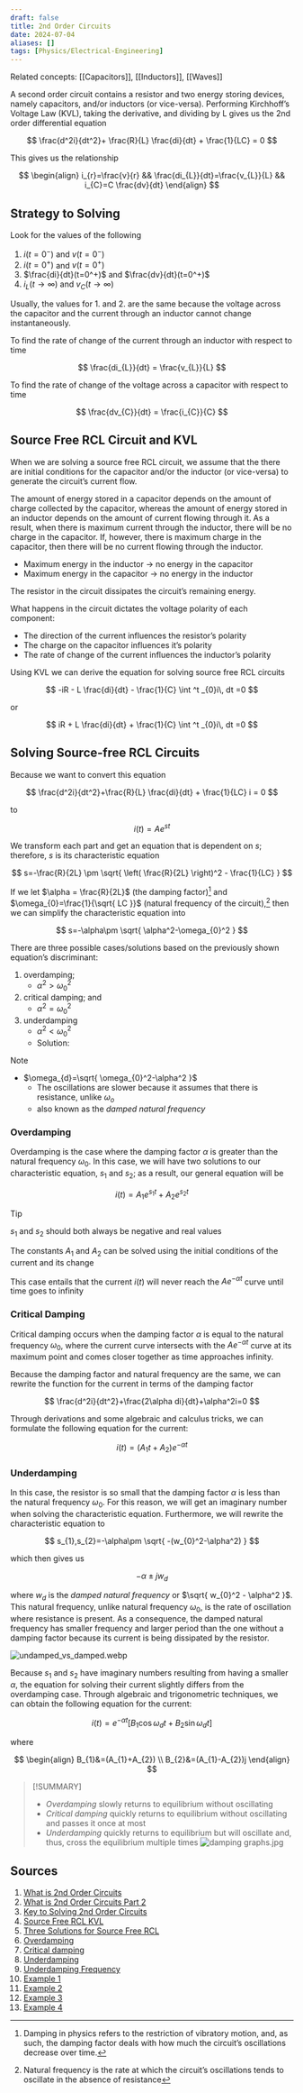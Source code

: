 ```yaml
---
draft: false
title: 2nd Order Circuits
date: 2024-07-04
aliases: []
tags: [Physics/Electrical-Engineering]
---
```


Related concepts: [[Capacitors]], [[Inductors]], [[Waves]]

A second order circuit contains a resistor and two energy storing devices, namely capacitors, and/or inductors (or vice-versa). Performing Kirchhoff’s Voltage Law (KVL), taking the derivative, and dividing by L gives us the 2nd order differential equation

$$
\frac{d^2i}{dt^2}+ \frac{R}{L} \frac{di}{dt} + \frac{1}{LC} = 0
$$

This gives us the relationship

$$
\begin{align}
i_{r}=\frac{v}{r} && \frac{di_{L}}{dt}=\frac{v_{L}}{L} && i_{C}=C \frac{dv}{dt}
\end{align}
$$

## Strategy to Solving

Look for the values of the following

1. $i(t=0^-)$ and $v(t=0^-)$
2. $i(t=0^+)$ and $v(t=0^+)$
3. $\frac{di}{dt}(t=0^+)$ and $\frac{dv}{dt}(t=0^+)$
4. $i_{L}(t\to \infty)$ and $v_{C}(t\to \infty)$

Usually, the values for 1. and 2. are the same because the voltage across the capacitor and the current through an inductor cannot change instantaneously.

To find the rate of change of the current through an inductor with respect to time

$$
\frac{di_{L}}{dt} = \frac{v_{L}}{L}
$$

To find the rate of change of the voltage across a capacitor with respect to time

$$
\frac{dv_{C}}{dt} = \frac{i_{C}}{C}
$$

## Source Free RCL Circuit and KVL

When we are solving a source free RCL circuit, we assume that the there are initial conditions for the capacitor and/or the inductor (or vice-versa) to generate the circuit’s current flow.

The amount of energy stored in a capacitor depends on the amount of charge collected by the capacitor, whereas the amount of energy stored in an inductor depends on the amount of current flowing through it. As a result, when there is maximum current through the inductor, there will be no charge in the capacitor. If, however, there is maximum charge in the capacitor, then there will be no current flowing through the inductor.

- Maximum energy in the inductor → no energy in the capacitor
- Maximum energy in the capacitor → no energy in the inductor

The resistor in the circuit dissipates the circuit’s remaining energy.

What happens in the circuit dictates the voltage polarity of each component:

- The direction of the current influences the resistor’s polarity
- The charge on the capacitor influences it’s polarity
- The rate of change of the current influences the inductor’s polarity

Using KVL we can derive the equation for solving source free RCL circuits

$$
-iR - L \frac{di}{dt} - \frac{1}{C} \int ^t _{0}i\, dt =0
$$

or

$$
iR + L \frac{di}{dt} + \frac{1}{C} \int ^t _{0}i\, dt =0
$$

## Solving Source-free RCL Circuits

Because we want to convert this equation

$$
\frac{d^2i}{dt^2}+\frac{R}{L} \frac{di}{dt} + \frac{1}{LC} i = 0
$$

to

$$
i(t)=Ae^{st}
$$

We transform each part and get an equation that is dependent on $s$; therefore, $s$ is its characteristic equation

$$
s=-\frac{R}{2L} \pm \sqrt{ \left( \frac{R}{2L} \right)^2 - \frac{1}{LC} }
$$

If we let $\alpha = \frac{R}{2L}$ (the damping factor)[^damping] and $\omega_{0}=\frac{1}{\sqrt{ LC }}$ (natural frequency of the circuit),[^natural_frequency] then we can simplify the characteristic equation into

$$
s=-\alpha\pm \sqrt{ \alpha^2-\omega_{0}^2 }
$$

There are three possible cases/solutions based on the previously shown equation’s discriminant:

1. overdamping;
	- $\alpha^2 > \omega_{0}^2$
2. critical damping; and
	- $\alpha^2 = \omega_{0}^2$
3. underdamping
	- $\alpha^2 < \omega_{0}^2$
	- Solution:

> [!NOTE]
> - $\omega_{d}=\sqrt{ \omega_{0}^2-\alpha^2 }$
> 	- The oscillations are slower because it assumes that there is resistance, unlike $\omega_{o}$
> 	- also known as the *damped natural frequency*

### Overdamping

Overdamping is the case where the damping factor $\alpha$ is greater than the natural frequency $\omega_{0}$. In this case, we will have two solutions to our characteristic equation, $s_{1}$ and $s_{2}$; as a result, our general equation will be

$$
i(t)=A_{1}e^{s_{1}t}+A_{2}e^{s_{2}t}
$$

> [!TIP]
> $s_{1}$ and $s_{2}$ should both always be negative and real values

The constants $A_{1}$ and $A_{2}$ can be solved using the initial conditions of the current and its change

This case entails that the current $i(t)$ will never reach the $Ae^{-\alpha t}$ curve until time goes to infinity

### Critical Damping

Critical damping occurs when the damping factor $\alpha$ is equal to the natural frequency $\omega_{0}$, where the current curve intersects with the $Ae^{-\alpha t}$ curve at its maximum point and comes closer together as time approaches infinity.

Because the damping factor and natural frequency are the same, we can rewrite the function for the current in terms of the damping factor

$$
\frac{d^2i}{dt^2}+\frac{2\alpha di}{dt}+\alpha^2i=0
$$

Through derivations and some algebraic and calculus tricks, we can formulate the following equation for the current:

$$
i(t)=(A_{1}t+A_{2})e^{-\alpha t}
$$

### Underdamping

In this case, the resistor is so small that the damping factor $\alpha$ is less than the natural frequency $\omega_{0}$. For this reason, we will get an imaginary number when solving the characteristic equation. Furthermore, we will rewrite the characteristic equation to

$$
s_{1},s_{2}=-\alpha\pm \sqrt{ -(w_{0}^2-\alpha^2) }
$$

which then gives us

$$
-\alpha \pm jw_{d}
$$

where $w_{d}$ is the *damped natural frequency* or $\sqrt{ w_{0}^2 - \alpha^2 }$. This natural frequency, unlike natural frequency $\omega_{0}$, is the rate of oscillation where resistance is present. As a consequence, the damped natural frequency has smaller frequency and larger period than the one without a damping factor because its current is being dissipated by the resistor.

![undamped_vs_damped.webp](https://qph.cf2.quoracdn.net/main-qimg-8b286b5aedd2d6d4e58d66bbb8c2b772.webp)

Because $s_{1}$ and $s_{2}$ have imaginary numbers resulting from having a smaller $\alpha$, the equation for solving their current slightly differs from the overdamping case. Through algebraic and trigonometric techniques, we can obtain the following equation for the current:

$$
i(t)=e^{-\alpha t}[B_{1}\cos \omega_{d}t+B_{2}\sin \omega_{d}t]
$$

where

$$
\begin{align}
B_{1}&=(A_{1}+A_{2}) \\
B_{2}&=(A_{1}-A_{2})j
\end{align}
$$

> [!SUMMARY]
> - *Overdamping* slowly returns to equilibrium without oscillating
> - *Critical damping* quickly returns to equilibrium without oscillating and passes it once at most
> - *Underdamping* quickly returns to equilibrium but will oscillate and, thus, cross the equilibrium multiple times
> ![damping graphs.jpg](https://qph.cf2.quoracdn.net/main-qimg-e953072f07fb52d303e439dd2d19cbce-lq)

## Sources

1. [What is 2nd Order Circuits](https://youtu.be/BY4ounBzi3I)
2. [What is 2nd Order Circuits Part 2](https://youtu.be/kvHEYIYbTQY)
3. [Key to Solving 2nd Order Circuits](https://youtu.be/B79Kye6U_vw)
4. [Source Free RCL KVL](https://youtu.be/wy2ierjxZos)
5. [Three Solutions for Source Free RCL](https://youtu.be/XRBYHBJ-Wn8)
6. [Overdamping](https://youtu.be/_mFD9c_-Te4)
7. [Critical damping](https://youtu.be/3y_-NwHwE00)
8. [Underdamping](https://youtu.be/7yxTYhUoV4c)
9. [Underdamping Frequency](https://youtu.be/RwERYhySKFc)
10. [Example 1](https://youtu.be/yvaegtA3XaU)
11. [Example 2](https://youtu.be/idY0ZF5tk0o)
12. [Example 3](https://youtu.be/hxPbKucrtBo)
13. [Example 4](https://youtu.be/XU1gcNCp6ao)

[^damping]: Damping in physics refers to the restriction of vibratory motion, and, as such, the damping factor deals with how much the circuit’s oscillations decrease over time.
[^natural_frequency]: Natural frequency is the rate at which the circuit’s oscillations tends to oscillate in the absence of resistance
